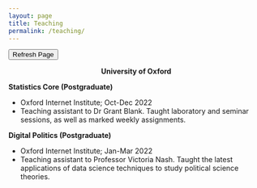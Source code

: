 ```yaml
---
layout: page
title: Teaching
permalink: /teaching/
---
```

<!-- Fresh copy request -->
<meta charset="UTF-8">
<meta name="viewport" content="width=device-width, initial-scale=1.0">
<meta http-equiv="cache-control" content="no-cache, no-store, must-revalidate">
<meta http-equiv="pragma" content="no-cache">
<meta http-equiv="expires" content="0">


<!-- Button to trigger page reload -->
<button onclick="refreshPage()">Refresh Page</button>

<script>
// JavaScript function to refresh the page
function refreshPage() {
    // Reloads the current URL
    location.reload();
}
</script>

<center> <b> University of Oxford </b> </center> 

<b> Statistics Core (Postgraduate) </b> <br>
- Oxford Internet Institute; Oct-Dec 2022<br>
- Teaching assistant to Dr Grant Blank. Taught laboratory and seminar sessions, as well as marked weekly assignments.<br>

<b> Digital Politics (Postgraduate)</b><br>
- Oxford Internet Institute; Jan-Mar 2022 <br>
- Teaching assistant to Professor Victoria Nash. Taught the latest applications of data science techniques to study political science theories.
